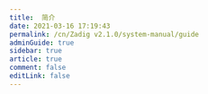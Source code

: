 ```yaml
---
title:  简介
date: 2021-03-16 17:19:43
permalink: /cn/Zadig v2.1.0/system-manual/guide
adminGuide: true
sidebar: true
article: true
comment: false
editLink: false
---
```


